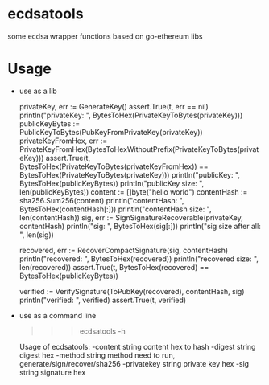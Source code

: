 # ecdsatools
some ecdsa wrapper functions based on go-ethereum libs

# Usage

* use as a lib

    privateKey, err := GenerateKey()
	assert.True(t, err == nil)
	println("privateKey: ", BytesToHex(PrivateKeyToBytes(privateKey)))
	publicKeyBytes := PublicKeyToBytes(PubKeyFromPrivateKey(privateKey))
	privateKeyFromHex, err := PrivateKeyFromHex(BytesToHexWithoutPrefix(PrivateKeyToBytes(privateKey)))
	assert.True(t, BytesToHex(PrivateKeyToBytes(privateKeyFromHex)) == BytesToHex(PrivateKeyToBytes(privateKey)))
	println("publicKey: ", BytesToHex(publicKeyBytes))
	println("publicKey size: ", len(publicKeyBytes))
	content := []byte("hello world")
	contentHash := sha256.Sum256(content)
	println("contentHash: ", BytesToHex(contentHash[:]))
	println("contentHash size: ", len(contentHash))
	sig, err := SignSignatureRecoverable(privateKey, contentHash)
	println("sig: ", BytesToHex(sig[:]))
	println("sig size after all: ", len(sig))

	recovered, err := RecoverCompactSignature(sig, contentHash)
	println("recovered: ", BytesToHex(recovered))
	println("recovered size: ", len(recovered))
	assert.True(t, BytesToHex(recovered) == BytesToHex(publicKeyBytes))

	verified := VerifySignature(ToPubKey(recovered), contentHash, sig)
	println("verified: ", verified)
	assert.True(t, verified)

* use as a command line

    >>> ecdsatools -h
    >>>
    Usage of ecdsatools:
      -content string
            content hex to hash
      -digest string
            digest hex
      -method string
            method need to run, generate/sign/recover/sha256
      -privatekey string
            private key hex
      -sig string
            signature hex


